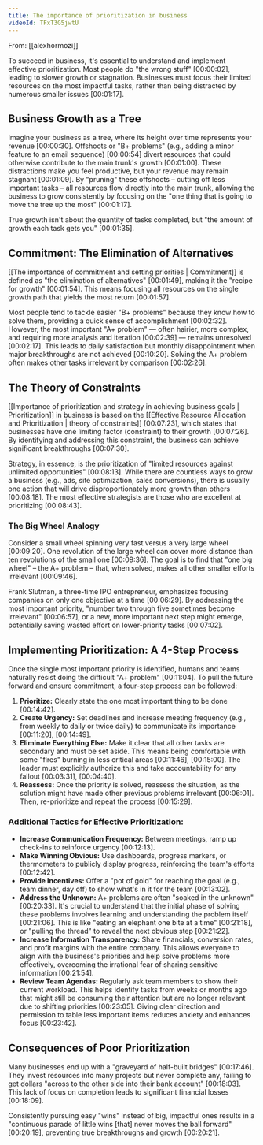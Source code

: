 ```yaml
---
title: The importance of prioritization in business
videoId: TFxT3G5jwtU
---
```


From: [[alexhormozi]] <br/> 

To succeed in business, it's essential to understand and implement effective prioritization. Most people do "the wrong stuff" <a class="yt-timestamp" data-t="00:00:02">[00:00:02]</a>, leading to slower growth or stagnation. Businesses must focus their limited resources on the most impactful tasks, rather than being distracted by numerous smaller issues <a class="yt-timestamp" data-t="00:01:17">[00:01:17]</a>.

## Business Growth as a Tree

Imagine your business as a tree, where its height over time represents your revenue <a class="yt-timestamp" data-t="00:00:30">[00:00:30]</a>. Offshoots or "B+ problems" (e.g., adding a minor feature to an email sequence) <a class="yt-timestamp" data-t="00:00:54">[00:00:54]</a> divert resources that could otherwise contribute to the main trunk's growth <a class="yt-timestamp" data-t="00:01:00">[00:01:00]</a>. These distractions make you feel productive, but your revenue may remain stagnant <a class="yt-timestamp" data-t="00:01:09">[00:01:09]</a>. By "pruning" these offshoots – cutting off less important tasks – all resources flow directly into the main trunk, allowing the business to grow consistently by focusing on the "one thing that is going to move the tree up the most" <a class="yt-timestamp" data-t="00:01:17">[00:01:17]</a>.

True growth isn't about the quantity of tasks completed, but "the amount of growth each task gets you" <a class="yt-timestamp" data-t="00:01:35">[00:01:35]</a>.

## Commitment: The Elimination of Alternatives

[[The importance of commitment and setting priorities | Commitment]] is defined as "the elimination of alternatives" <a class="yt-timestamp" data-t="00:01:49">[00:01:49]</a>, making it the "recipe for growth" <a class="yt-timestamp" data-t="00:01:54">[00:01:54]</a>. This means focusing all resources on the single growth path that yields the most return <a class="yt-timestamp" data-t="00:01:57">[00:01:57]</a>.

Most people tend to tackle easier "B+ problems" because they know how to solve them, providing a quick sense of accomplishment <a class="yt-timestamp" data-t="00:02:32">[00:02:32]</a>. However, the most important "A+ problem" — often hairier, more complex, and requiring more analysis and iteration <a class="yt-timestamp" data-t="00:02:39">[00:02:39]</a> — remains unresolved <a class="yt-timestamp" data-t="00:02:17">[00:02:17]</a>. This leads to daily satisfaction but monthly disappointment when major breakthroughs are not achieved <a class="yt-timestamp" data-t="00:10:20">[00:10:20]</a>. Solving the A+ problem often makes other tasks irrelevant by comparison <a class="yt-timestamp" data-t="00:02:26">[00:02:26]</a>.

## The Theory of Constraints

[[Importance of prioritization and strategy in achieving business goals | Prioritization]] in business is based on the [[Effective Resource Allocation and Prioritization | theory of constraints]] <a class="yt-timestamp" data-t="00:07:23">[00:07:23]</a>, which states that businesses have one limiting factor (constraint) to their growth <a class="yt-timestamp" data-t="00:07:26">[00:07:26]</a>. By identifying and addressing this constraint, the business can achieve significant breakthroughs <a class="yt-timestamp" data-t="00:07:30">[00:07:30]</a>.

Strategy, in essence, is the prioritization of "limited resources against unlimited opportunities" <a class="yt-timestamp" data-t="00:08:13">[00:08:13]</a>. While there are countless ways to grow a business (e.g., ads, site optimization, sales conversions), there is usually one action that will drive disproportionately more growth than others <a class="yt-timestamp" data-t="00:08:18">[00:08:18]</a>. The most effective strategists are those who are excellent at prioritizing <a class="yt-timestamp" data-t="00:08:43">[00:08:43]</a>.

### The Big Wheel Analogy

Consider a small wheel spinning very fast versus a very large wheel <a class="yt-timestamp" data-t="00:09:20">[00:09:20]</a>. One revolution of the large wheel can cover more distance than ten revolutions of the small one <a class="yt-timestamp" data-t="00:09:36">[00:09:36]</a>. The goal is to find that "one big wheel" – the A+ problem – that, when solved, makes all other smaller efforts irrelevant <a class="yt-timestamp" data-t="00:09:46">[00:09:46]</a>.

Frank Slutman, a three-time IPO entrepreneur, emphasizes focusing companies on only one objective at a time <a class="yt-timestamp" data-t="00:06:29">[00:06:29]</a>. By addressing the most important priority, "number two through five sometimes become irrelevant" <a class="yt-timestamp" data-t="00:06:57">[00:06:57]</a>, or a new, more important next step might emerge, potentially saving wasted effort on lower-priority tasks <a class="yt-timestamp" data-t="00:07:02">[00:07:02]</a>.

## Implementing Prioritization: A 4-Step Process

Once the single most important priority is identified, humans and teams naturally resist doing the difficult "A+ problem" <a class="yt-timestamp" data-t="00:11:04">[00:11:04]</a>. To pull the future forward and ensure commitment, a four-step process can be followed:

1.  **Prioritize:** Clearly state the one most important thing to be done <a class="yt-timestamp" data-t="00:14:42">[00:14:42]</a>.
2.  **Create Urgency:** Set deadlines and increase meeting frequency (e.g., from weekly to daily or twice daily) to communicate its importance <a class="yt-timestamp" data-t="00:11:20">[00:11:20]</a>, <a class="yt-timestamp" data-t="00:14:49">[00:14:49]</a>.
3.  **Eliminate Everything Else:** Make it clear that all other tasks are secondary and must be set aside. This means being comfortable with some "fires" burning in less critical areas <a class="yt-timestamp" data-t="00:11:46">[00:11:46]</a>, <a class="yt-timestamp" data-t="00:15:00">[00:15:00]</a>. The leader must explicitly authorize this and take accountability for any fallout <a class="yt-timestamp" data-t="00:03:31">[00:03:31]</a>, <a class="yt-timestamp" data-t="00:04:40">[00:04:40]</a>.
4.  **Reassess:** Once the priority is solved, reassess the situation, as the solution might have made other previous problems irrelevant <a class="yt-timestamp" data-t="00:06:01">[00:06:01]</a>. Then, re-prioritize and repeat the process <a class="yt-timestamp" data-t="00:15:29">[00:15:29]</a>.

### Additional Tactics for Effective Prioritization:

*   **Increase Communication Frequency:** Between meetings, ramp up check-ins to reinforce urgency <a class="yt-timestamp" data-t="00:12:13">[00:12:13]</a>.
*   **Make Winning Obvious:** Use dashboards, progress markers, or thermometers to publicly display progress, reinforcing the team's efforts <a class="yt-timestamp" data-t="00:12:42">[00:12:42]</a>.
*   **Provide Incentives:** Offer a "pot of gold" for reaching the goal (e.g., team dinner, day off) to show what's in it for the team <a class="yt-timestamp" data-t="00:13:02">[00:13:02]</a>.
*   **Address the Unknown:** A+ problems are often "soaked in the unknown" <a class="yt-timestamp" data-t="00:20:33">[00:20:33]</a>. It's crucial to understand that the initial phase of solving these problems involves learning and understanding the problem itself <a class="yt-timestamp" data-t="00:21:06">[00:21:06]</a>. This is like "eating an elephant one bite at a time" <a class="yt-timestamp" data-t="00:21:18">[00:21:18]</a>, or "pulling the thread" to reveal the next obvious step <a class="yt-timestamp" data-t="00:21:22">[00:21:22]</a>.
*   **Increase Information Transparency:** Share financials, conversion rates, and profit margins with the entire company. This allows everyone to align with the business's priorities and help solve problems more effectively, overcoming the irrational fear of sharing sensitive information <a class="yt-timestamp" data-t="00:21:54">[00:21:54]</a>.
*   **Review Team Agendas:** Regularly ask team members to show their current workload. This helps identify tasks from weeks or months ago that might still be consuming their attention but are no longer relevant due to shifting priorities <a class="yt-timestamp" data-t="00:23:05">[00:23:05]</a>. Giving clear direction and permission to table less important items reduces anxiety and enhances focus <a class="yt-timestamp" data-t="00:23:42">[00:23:42]</a>.

## Consequences of Poor Prioritization

Many businesses end up with a "graveyard of half-built bridges" <a class="yt-timestamp" data-t="00:17:46">[00:17:46]</a>. They invest resources into many projects but never complete any, failing to get dollars "across to the other side into their bank account" <a class="yt-timestamp" data-t="00:18:03">[00:18:03]</a>. This lack of focus on completion leads to significant financial losses <a class="yt-timestamp" data-t="00:18:09">[00:18:09]</a>.

Consistently pursuing easy "wins" instead of big, impactful ones results in a "continuous parade of little wins [that] never moves the ball forward" <a class="yt-timestamp" data-t="00:20:19">[00:20:19]</a>, preventing true breakthroughs and growth <a class="yt-timestamp" data-t="00:20:21">[00:20:21]</a>.